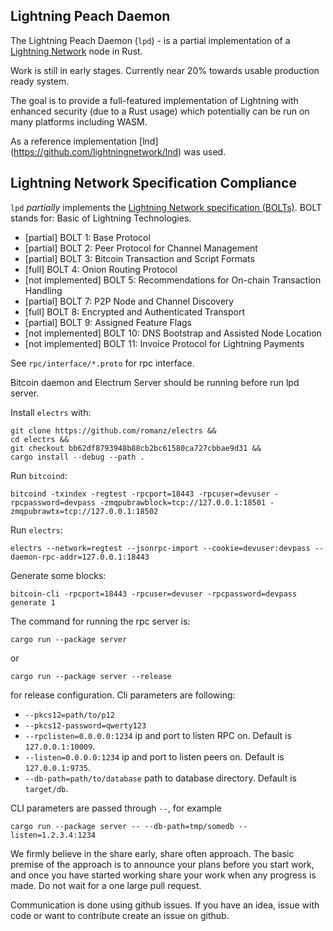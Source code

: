 ## Lightning Peach Daemon

The Lightning Peach Daemon (`lpd`) - is a partial implementation of a
[Lightning Network](https://lightning.network) node in Rust.

Work is still in early stages. Currently near 20% towards usable production ready system.

The goal is to provide a full-featured implementation of Lightning with enhanced security (due to a Rust usage)
which potentially can be run on many platforms including WASM.

As a reference implementation [lnd] (https://github.com/lightningnetwork/lnd) was used. 

## Lightning Network Specification Compliance
`lpd` _partially_ implements the [Lightning Network specification
(BOLTs)](https://github.com/lightningnetwork/lightning-rfc). BOLT stands for:
Basic of Lightning Technologies.

- [partial]         BOLT 1: Base Protocol
- [partial]         BOLT 2: Peer Protocol for Channel Management
- [partial]         BOLT 3: Bitcoin Transaction and Script Formats
- [full]            BOLT 4: Onion Routing Protocol
- [not implemented] BOLT 5: Recommendations for On-chain Transaction Handling
- [partial]         BOLT 7: P2P Node and Channel Discovery
- [full]            BOLT 8: Encrypted and Authenticated Transport
- [partial]         BOLT 9: Assigned Feature Flags
- [not implemented] BOLT 10: DNS Bootstrap and Assisted Node Location
- [not implemented] BOLT 11: Invoice Protocol for Lightning Payments

See `rpc/interface/*.proto` for rpc interface.

Bitcoin daemon and Electrum Server should be running before run lpd server.

Install `electrs` with:

    git clone https://github.com/romanz/electrs &&
    cd electrs &&
    git checkout bb62df8793948b88cb2bc61580ca727cbbae9d31 &&
    cargo install --debug --path .

Run `bitcoind`:

`bitcoind -txindex -regtest -rpcport=18443 -rpcuser=devuser -rpcpassword=devpass -zmqpubrawblock=tcp://127.0.0.1:18501 -zmqpubrawtx=tcp://127.0.0.1:18502`

Run `electrs`:

`electrs --network=regtest --jsonrpc-import --cookie=devuser:devpass --daemon-rpc-addr=127.0.0.1:18443`

Generate some blocks:

`bitcoin-cli -rpcport=18443 -rpcuser=devuser -rpcpassword=devpass generate 1`

The command for running the rpc server is:

`cargo run --package server`

or 

`cargo run --package server --release`

for release configuration. Cli parameters are following:

- `--pkcs12=path/to/p12`
- `--pkcs12-password=qwerty123`
- `--rpclisten=0.0.0.0:1234` ip and port to listen RPC on. Default is `127.0.0.1:10009`.
- `--listen=0.0.0.0:1234` ip and port to listen peers on. Default is `127.0.0.1:9735`.
- `--db-path=path/to/database` path to database directory. Default is `target/db`.

CLI parameters are passed through `--`, for example

`cargo run --package server -- --db-path=tmp/somedb --listen=1.2.3.4:1234`

We firmly believe in the share early, share often approach. The basic premise of the approach is to announce your plans 
before you start work, and once you have started working share your work when any progress is made.
Do not wait for a one large pull request.

Communication is done using github issues. If you have an idea, issue with code or want to contribute create
an issue on github.